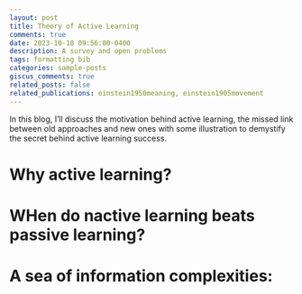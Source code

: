 ```yaml
---
layout: post
title: Theory of Active Learning
comments: true
date: 2023-10-18 09:56:00-0400
description: A survey and open problems
tags: formatting bib
categories: sample-posts
giscus_comments: true
related_posts: false
related_publications: einstein1950meaning, einstein1905movement
---
```

In this blog, I’ll discuss the motivation behind active learning, the missed link between old approaches and new ones with some illustration to demystify the secret behind active learning success.

# Why active learning?

# WHen do nactive learning beats passive learning?


# A sea of information complexities:
